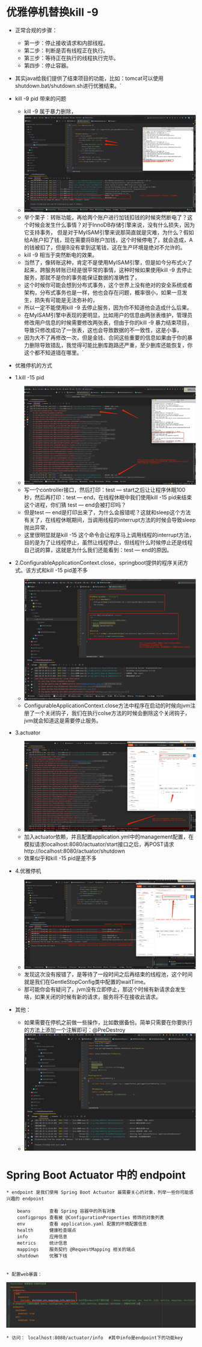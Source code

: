 # 优雅停机替换kill -9
- 正常合规的步骤：

    * 第一步：停止接收请求和内部线程。
    * 第二步：判断是否有线程正在执行。
    * 第三步：等待正在执行的线程执行完毕。
    * 第四步：停止容器。

- 其实java给我们提供了结束项目的功能，比如：tomcat可以使用shutdown.bat/shutdown.sh进行优雅结束。`

- kill -9 pid 带来的问题
  * kill -9 属于暴力删除，
  * ![kill-9](images/kill-9.jpg)
  * 举个栗子：转账功能，再给两个账户进行加钱扣钱的时候突然断电了？这个时候会发生什么事情？对于InnoDB存储引擎来说，没有什么损失，因为它支持事务，
    但是对于MyISAM引擎来说那简直就是灾难，为什么？假如给A账户扣了钱，现在需要将B账户加钱，这个时候停电了，就会造成，A的钱被扣了，但是B没有拿到这笔钱，这在生产环境是绝对不允许的。
  * kill -9 相当于突然断电的效果。
  * 当然了，像转账这种，肯定不是使用MyISAM引擎，但是如今分布式火了起来，跨服务转账已经是很平常的事情，这种时候如果使用kill -9 去停止服务，那就不是你的事务能保证数据的准确性了，
  * 这个时候你可能会想到分布式事务，这个世界上没有绝对的安全系统或者架构，分布式事务也是一样，他也会存在问题，概率很小，如果一旦发生，损失有可能是无法弥补的，
  * 所以一定不能使用kill -9 去停止服务，因为你不知道他会造成什么后果。
  * 在MyISAM引擎中表现的更明显，比如用户的信息由两张表维护，管理员修改用户信息的时候需要修改两张表，但由于你的kill -9 暴力结束项目，导致只修改成功了一张表，这也会导致数据的不一致性，这是小事，
  * 因为大不了再修改一次，但是金钱、合同这些重要的信息如果由于你的暴力删除导致错乱，我觉得可能比删库跑路还严重，至少删库还能恢复，你这个都不知道错在哪里。`

- 优雅停机的方式
* 1.kill -15 pid
    * ![kill-15](images/kill-15.jpg)
    * 写一个controller接口，然后打印：test — start之后让让程序休眠100秒，然后再打印：test — end，在线程休眠中我们使用kill -15 pid来结束这个进程，你们猜 test — end会被打印吗？
    * 但是test — end是打印出来了，为什么会报错呢？这就和sleep这个方法有关了，在线程休眠期间，当调用线程的interrupt方法的时候会导致sleep抛出异常，
    * 这里很明显就是kill -15 这个命令会让程序马上调用线程的interrupt方法，目的是为了让线程停止，虽然让线程停止，但线程什么时候停止还是线程自己说的算，这就是为什么我们还能看到：test — end的原因。

* 2.ConfigurableApplicationContext.close，springboot提供的程序关闭方式。该方式和kill -15 pid差不多
    * ![springboot提供的接口优雅停机](images/ConfigurableApplicationContext.close.jpg)
    * ConfigurableApplicationContext.close方法中程序在启动的时候向jvm注册了一个关闭钩子，我们在执行colse方法的时候会删除这个关闭钩子，jvm就会知道这是需要停止服务。


* 3.actuator
    * ![actuator](images/actuator.jpg)
    * 加入actuator依赖，并且配置application.yml中的management配置，在模拟请求localhost:8080/actuator/start接口之后，再POST请求http://localhost:8080/actuator/shutdown
    * 效果似乎和kill -15 pid是差不多



* 4.优雅停机
  * ![优雅停机](images/优雅停机.jpg)  
  * 发现这次没有报错了，是等待了一段时间之后再结束的线程池，这个时间就是我们在GentleStopConfig类中配置的waitTime。
  * 那可能你会有疑问了，jvm没有立即停止，那这个时候有新请求会发生啥，如果关闭的时候有新的请求，服务将不在接收此请求。
* 其他：
  * 如果需要在停机之前做一些操作，比如数据备份。简单只需要在你要执行的方法上添加一个注解即可：@PreDestroy
  * ![程序关闭前备份操作](images/程序关闭前备份操作.jpg) 







# Spring Boot Actuator 中的 endpoint

    * endpoint 是我们使用 Spring Boot Actuator 最需要关心的对象，列举一些你可能感兴趣的 endpoint

        beans	    查看 Spring 容器中的所有对象
        configprops	查看被 @ConfigurationProperties 修饰的对象列表
        env	        查看 application.yaml 配置的环境配置信息
        health	    健康检查端点
        info	    应用信息
        metrics	    统计信息
        mappings	服务契约 @RequestMapping 相关的端点
        shutdown	优雅下线

  
    * 配置web暴露：
![img.png](images/配置endpoint功能web暴露接口.png)


    * 访问： localhost:8080/actuator/info  #其中info是endpoint下的功能key


    
        
    
  








    
